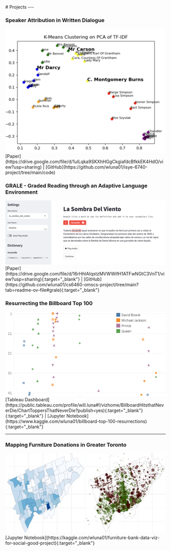 <link rel="shortcut icon" type="image/x-icon" href="images/favicon.ico">
# Projects
---

### Speaker Attribution in Written Dialogue
<img src="images/speaker_attribution.jpg"/>
[Paper](https://drive.google.com/file/d/1ulLqka9SKXhHGgCkgiafdcBfkkEK4HdO/view?usp=sharing) | [GitHub](https://github.com/wluna01/isye-6740-project/tree/main/code)

### GRALE - Graded Reading through an Adaptive Language Environment
<img src="images/grale.jpg"/>
[Paper](https://drive.google.com/file/d/16rHhlAIqstzMVWWifH1ATFwNGtC3VnT1/view?usp=sharing){:target="_blank"} | [GitHub](https://github.com/wluna01/cs6460-omscs-project/tree/main?tab=readme-ov-file#grale){:target="_blank"}

### Resurrecting the Billboard Top 100 
<img src="images/resurrected_hits.jpg"/>
[Tableau Dashboard](https://public.tableau.com/profile/will.luna#!/vizhome/BillboardHitsthatNeverDie/ChartToppersThatNeverDie?publish=yes){:target="_blank"}{:target="_blank"} | [Jupyter Notebook](https://www.kaggle.com/wluna01/billboard-top-100-resurrections){:target="_blank"}

---

### Mapping Furniture Donations in Greater Toronto 
<img src="images/furniture_bank.jpg"/>
[Jupyter Notebook](https://kaggle.com/wluna01/furniture-bank-data-viz-for-social-good-project){:target="_blank"}

